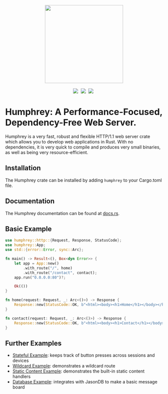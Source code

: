 <p align="center">
  <img src="https://raw.githubusercontent.com/w-henderson/Humphrey/master/assets/logo.png" width=250><br><br>
  <img src="https://img.shields.io/badge/language-rust-b07858?style=for-the-badge&logo=rust" style="margin-right:5px">
  <img src="https://img.shields.io/github/workflow/status/w-henderson/Humphrey/CI?style=for-the-badge" style="margin-right:5px">
  <img src="https://img.shields.io/crates/v/humphrey?style=for-the-badge" style="margin-right:5px">
</p>

# Humphrey: A Performance-Focused, Dependency-Free Web Server.
Humphrey is a very fast, robust and flexible HTTP/1.1 web server crate which allows you to develop web applications in Rust. With no dependencies, it is very quick to compile and produces very small binaries, as well as being very resource-efficient.

## Installation
The Humphrey crate can be installed by adding `humphrey` to your Cargo.toml file.

## Documentation
The Humphrey documentation can be found at [docs.rs](https://docs.rs/humphrey).

## Basic Example
```rs
use humphrey::http::{Request, Response, StatusCode};
use humphrey::App;
use std::{error::Error, sync::Arc};

fn main() -> Result<(), Box<dyn Error>> {
    let app = App::new()
        .with_route("/", home)
        .with_route("/contact", contact);
    app.run("0.0.0.0:80")?;

    Ok(())
}

fn home(request: Request, _: Arc<()>) -> Response {
    Response::new(StatusCode::OK, b"<html><body><h1>Home</h1></body></html>", &request)
}

fn contact(request: Request, _: Arc<()>) -> Response {
    Response::new(StatusCode::OK, b"<html><body><h1>Contact</h1></body></html>", &request)
}
```

## Further Examples
- [Stateful Example](https://github.com/w-henderson/Humphrey/tree/master/examples/stateful): keeps track of button presses across sessions and devices
- [Wildcard Example](https://github.com/w-henderson/Humphrey/tree/master/examples/wildcard): demonstrates a wildcard route
- [Static Content Example](https://github.com/w-henderson/Humphrey/tree/master/examples/static-content): demonstrates the built-in static content handlers
- [Database Example](https://github.com/w-henderson/Humphrey/tree/master/examples/database): integrates with JasonDB to make a basic message board